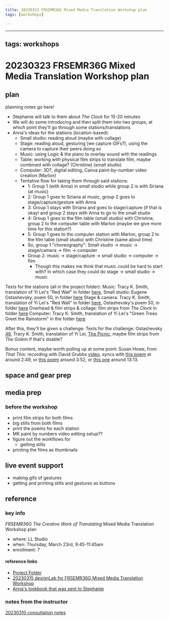 ```yaml
---
title: 20230323 FRSEMR36G Mixed Media Translation Workshop plan
tags: [workshops]

---
```


---
tags: workshops
---
# 20230323 FRSEMR36G Mixed Media Translation Workshop plan

## plan
planning notes go here!

- Stephanie will talk to them about *The Clock* for 15-20 minutes 
- We will do some introducing and then split them into two groups, at which point they'll go through some stations/translations
- Anna's ideas for the stations (location-based):
    - Small studio: reading aloud (maybe with collage)
    - Stage: reading aloud, gesturing (we capture GIFs?), using the camera to capture their peers doing so
    - Music: using Logic & the piano to overlay sound with the readings
    - Table: working with physical film strips to translate film, maybe combined with collage? (Christine) (small studio)
    - Computer: 3D?, digital editing, Canva paint-by-number video creation (Marlon) 
    - Tentative flow for taking them through said stations:
        - 1: Group 1 (with Anna) in small studio while group 2 is with Siriana (at music)
        - 2: Group 1 goes to Siriana at music, group 2 goes to stage/capture/gesture with Anna
        - 3: Group 1 stays with Siriana and goes to stage/capture (if that is okay! and group 2 stays with Anna to go to the small studio
        - 4: Group 1 goes to the film table (small studio) with Christine, group 2 to the computer table with Marlon (maybe we give more time for this station?) 
        - 5: Group 1 goes to the computer station with Marlon, group 2 to the film table (small studio) with Christine (same about time)
        - So, group 1 "choreography": Small studio -> music -> stage/camera -> film -> computer
        - Group 2: music -> stage/capture -> small studio ->  computer -> film 
            - Though this makes me think that music could be hard to start with? In which case they could do stage -> small studio -> music 

Texts for the stations (all in the project folder):
    Music: Tracy K. Smith, translation of Yi Lei's "Red Wall" in folder [here](https://drive.google.com/file/d/1IvnOnmbK_k7uNNN3Q4B-II9CDC-0HbCO/view?usp=share_link), 
    Small studio: Eugene Ostashevsky, poem 50, in folder [here](https://drive.google.com/drive/u/0/folders/1mcjSEhTMuWSHSL3B-MKhPQjaQqOsPHWA)
    Stage & camera: Tracy K. Smith, translation of Yi Lei's "Red Wall" in folder [here](https://drive.google.com/file/d/1IvnOnmbK_k7uNNN3Q4B-II9CDC-0HbCO/view?usp=share_link), Ostashevsky's poem 50, in folder [here](https://drive.google.com/drive/u/0/folders/1mcjSEhTMuWSHSL3B-MKhPQjaQqOsPHWA)
    Overhead & film strips & collage: film strips from *The Clock* in folder [here](https://drive.google.com/file/d/1hEyqpvPi7zr_973EPQofVWNqzUSWC-Wn/view?usp=share_link)
    Computer: Tracy K. Smith, translation of Yi Lei's "Green Trees Greet the Rainstorm" in the folder [here](https://drive.google.com/drive/u/0/folders/1mcjSEhTMuWSHSL3B-MKhPQjaQqOsPHWA)
    

After this, they'll be given a challenge:
    Texts for the challenge: Ostashevsky [46](https://drive.google.com/file/d/1Z_VpUnMAd1LcsxuUNfz_5Rx6FHIJ0lcd/view?usp=sharing), Tracy K. Smith, translation of Yi Lei, [The Picnic](https://drive.google.com/file/d/1WZzExYAeYe-lPXjKD1dQbZW4BX4cSspx/view?usp=sharing), maybe film strips from *The Golem* if that's doable?
 
 
 Bonus content, maybe worth pulling up at some point:
     Susan Howe, from *That This*: recording with David Grubbs [video](https://www.youtube.com/watch?v=xR6cfDFTL8Q), syncs with [this poem](https://drive.google.com/file/d/1NGSfiqKpeOAnnTAj60nt1d5dVhRhh7dD/view?usp=share_link) at around 2:49, or [this poem](https://drive.google.com/file/d/1qZNsgf9HfDfaFGJDDMK4hyPpAd8ZYyFJ/view?usp=share_link) around 3:52, or [this one](https://drive.google.com/file/d/1JyhjRRJAB-GGlH53sfZYHVueLXBM50x1/view?usp=share_link) around 13:13.
## space and gear prep
## media prep
### before the workshop
* print film strips for both films
* big stills from both films
* print the poems for each station
* MK paint by numbers video editing setup??
* figure out the workflows for 
    * getting stills
* printing the films as thumbnails
## live event support
* making gifs of gestures
* getting and printing stills and gestures as buttons
## reference
### key info
*FRSEMR36G The Creative Work of Translating* Mixed Media Translation Workshop plan
* where: LL Studio
* when: Thursday, March 23rd, 9:45-11:45am
* enrollment: 7 

#### reference links
* [Project Folder](https://drive.google.com/drive/folders/1mcjSEhTMuWSHSL3B-MKhPQjaQqOsPHWA)
* [20230315 designLab for FRSEMR36G Mixed Media Translation Workshop](/qMtXp7NhTZCmNvo2iJr-Hw)
* [Anna's lookbook that was sent to Stephanie](https://hackmd.io/@annaivanov/HJ_ctDr3i)

### notes from the instructor
[20230310 consultation notes](https://docs.google.com/document/d/1qt1kzdajpbJM9QGXqWEIbhjPGI6FfGfK7QAXJLJsiDA/edit)